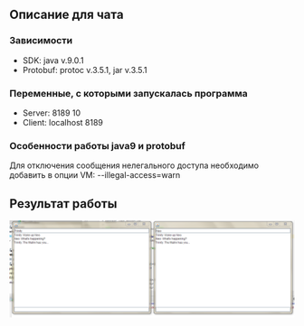 ## Описание для чата
### Зависимости
- SDK: java v.9.0.1
- Protobuf: protoc v.3.5.1, jar v.3.5.1
### Переменные, с которыми запускалась программа
- Server: 8189 10
- Client: localhost 8189
### Особенности работы java9 и protobuf
Для отключения сообщения нелегального доступа необходимо добавить в опции VM: --illegal-access=warn

## Результат работы
![Результат работы](https://github.com/Gertrido/hpcourse/blob/master/leti/2304/Motovilov/Lab3%20(Chat)/result.png)
